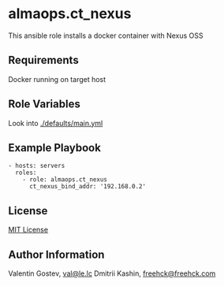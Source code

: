 almaops.ct_nexus
==========

This ansible role installs a docker container with Nexus OSS

Requirements
------------

Docker running on target host

Role Variables
--------------

Look into [./defaults/main.yml](./defaults/main.yml)

Example Playbook
----------------

```
- hosts: servers
  roles:
    - role: almaops.ct_nexus
      ct_nexus_bind_addr: '192.168.0.2'
```

License
-------

[MIT License](./LICENSE)


Author Information
------------------
Valentin Gostev, <val@le.lc>
Dmitrii Kashin, <freehck@freehck.com>

